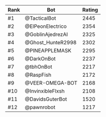 Rank|Bot|Rating
---|---|---
#1|@TacticalBot|2445
#2|@ElPeonElectrico|2354
#3|@GoblinAjedrezAI|2325
#4|@Ghost_HunteR2998|2302
#5|@PINEAPPLEMASK|2295
#6|@DarkOnBot|2237
#7|@tbhOnBot|2217
#8|@RaspFish|2172
#9|@VEER-OMEGA-BOT|2168
#10|@InvinxibleFlxsh|2108
#11|@DavidsGuterBot|1520
#12|@pawnrobot|1217
